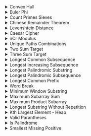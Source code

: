 <details>
    <summary>Convex Hull</summary>
 
        import cpalgo

        points=[(x1, y1),(x2, y2)]
    
        cpalgo.convex_hull(points)
  
</details>


<details>
    <summary>Euler Phi</summary>
    
        import cpalgo
    
    	n = 234

        cpalgo.euler_phi(n)
    
  
</details>


<details>
    <summary>Count Primes Sieves</summary>
    
        import cpalgo

        n = 234
    
        cpalgo.count_primes(n)
    
  
</details>


<details>
    <summary>Chinese Remainder Theorem</summary>
    
        import cpalgo

        a = 3; p = 29
    
        cpalgo.chinese_remainder_theorem(a, p)
    
  
</details>


<details>
    <summary>Levenshtein Distance</summary>
    
        import cpalgo

        s1 = "INTENTION"
        s2 = "EXECUTION"
    
        cpalgo.edit_distance(s1, s2)
    
  
</details>


<details>
    <summary>Caesar Cipher</summary>
    
        import cpalgo

        s = "narayanaa"
        key = 7
    
        cpalgo.caesar_cipher(s, key)
    
  
</details>


<details>
    <summary>nCr Modulus</summary>
    
        import cpalgo

        n = 71
        r = 27
    
        cpalgo.nCr_mod(n, r)
    
  
</details>


<details>
    <summary>Unique Paths Combinations</summary>
    
        import cpalgo

        N = 21
        M = 19
    
        cpalgo.unique_paths(N, M)
    
  
</details>


<details>
    <summary>Two Sum Target</summary>
    
        import cpalgo
    
    	arr = [1, 2, 3, 4, 9, 14]
    	target = 18

        cpalgo.two_sum(arr, target)
    
  
</details>

<details>
    <summary>Three Sum Target</summary>
    
        import cpalgo
    
    	arr = [1, 2, 3, 4, 9, 14]
    	target = 15

        cpalgo.three_sum(arr, target)
    
  
</details>


<details>
    <summary>Longest Common Subsequence</summary>
    
        import cpalgo

        s1 = "ALGORITHMS"
		s2 = "RHYTHMS"

        cpalgo.longest_common_subsequence(s1, s2)
    
  
</details>


<details>
    <summary>Longest Increasing Subsequence</summary>
    
        import cpalgo

        nums = [1, 5, 4, 8, 2, 19, 30, 12, 92]
    
        cpalgo.longest_common_subsequence(nums)
    
  
</details>


<details>
    <summary>Longest Palindromic Substring</summary>
    
        import cpalgo

        string = "MADHAMAMAM"
    
        cpalgo.longest_palindromic_substring(string)
    
  
</details>


<details>
    <summary>Longest Palindromic Subsequence</summary>
    
        import cpalgo

        string = "MADHAMAMAM"
    
        cpalgo.longest_common_subsequence(string)
    
  
</details>


<details>
    <summary>Longest Common Prefix</summary>
    
        import cpalgo

        string = "MADHAMAMAM""
    
        cpalgo.longest_common_prefix(string)
    
  
</details>


<details>
    <summary>Word Break</summary>
    
        import cpalgo

        string = "applepenapple"
        words = ["apple", "pen"]
    
        cpalgo.word_break(string, words)
    
  
</details>


<details>
    <summary>Minimum Window Substring</summary>
    
        import cpalgo

        string = "ADOBECODEBANC"
        t = "ABC"
    
        cpalgo.minimum_window_substring(string, t)
    
  
</details>



<details>
    <summary>Maximum Subarray Sum</summary>
    
        import cpalgo

        arr = [1, 3, -2, 4, -6, 9, 2, -1, 3]
    
        cpalgo.maximum_subarray(arr)
    
  
</details>


<details>
    <summary>Maximum Product Subarray</summary>
    
        import cpalgo

        arr = [1, 3, -2, 4, -6, 9, 2, -1, 3]
    
        cpalgo.maximum_product_subarray(arr)
    
  
</details>


<details>
    <summary>Longest Substring Without Repetition</summary>
    
        import cpalgo

        string = "abcabcbb"
    
        cpalgo.longest_substring_without_repetition(string)
    
  
</details>


<details>
    <summary>Kth Largest Element - Heap</summary>
    
        import cpalgo

        arr = [1, 3, -2, 4, -6, 9, 2, -1, 3]
        k = 4
    
        cpalgo.kth_largest_element(arr, k)
    
  
</details>



<details>
    <summary>Valid Parantheses</summary>
    
        import cpalgo

        string = "{{}{}{{}}{}"
    
        cpalgo.is_valid_parantheses(string)
    
  
</details>



<details>
    <summary>Is Palindrome</summary>
    
        import cpalgo
    
		string = "ANSIUISNA"
        cpalgo.is_palindrom(string)
    
  
</details>



<details>
    <summary>Smallest Missing Positive</summary>
    
        import cpalgo
    
    	arr = [6, 3, -1, -9, 1]

        cpalgo.first_missing_positive(arr)
  
</details>
